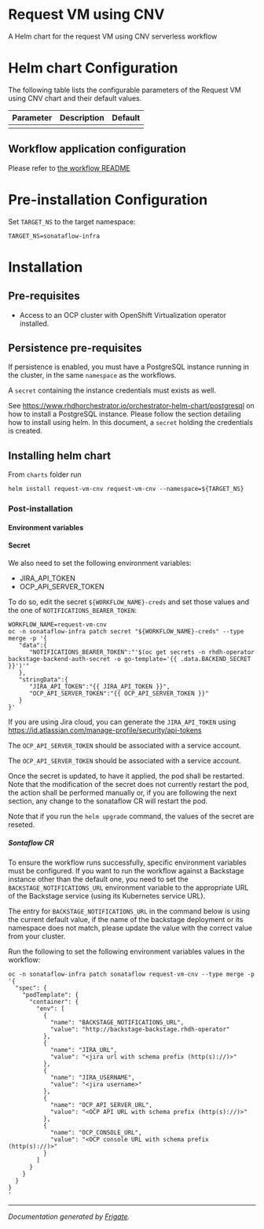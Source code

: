
Request VM using CNV
===========

A Helm chart for the request VM using CNV serverless workflow


# Helm chart Configuration

The following table lists the configurable parameters of the Request VM using CNV chart and their default values.

| Parameter                | Description             | Default        |
| ------------------------ | ----------------------- | -------------- |
|                          |                         |                |


## Workflow application configuration
Please refer to [the workflow README](https://github.com/rhdhorchestrator/serverless-workflows/blob/v1.3.x/request-vm-cnv/README.md#workflow-application-configuration)

# Pre-installation Configuration
Set `TARGET_NS` to the target namespace:
```console
TARGET_NS=sonataflow-infra
```

# Installation
## Pre-requisites
* Access to an OCP cluster with OpenShift Virtualization operator installed. 

## Persistence pre-requisites
If persistence is enabled, you must have a PostgreSQL instance running in the cluster, in the same `namespace` as the workflows.

A `secret` containing the instance credentials must exists as well. 

See https://www.rhdhorchestrator.io/orchestrator-helm-chart/postgresql on how to install a PostgreSQL instance. Please follow the section detailing how to install using helm. In this document, a `secret` holding the credentials is created.


## Installing helm chart 
From `charts` folder run 
```console
helm install request-vm-cnv request-vm-cnv --namespace=${TARGET_NS}
```

### Post-installation
#### Environment variables
#### Secret

We also need to set the following environment variables:
* JIRA_API_TOKEN
* OCP_API_SERVER_TOKEN

To do so, edit the secret `${WORKFLOW_NAME}-creds` and set those values and the one of `NOTIFICATIONS_BEARER_TOKEN`:
```
WORKFLOW_NAME=request-vm-cnv
oc -n sonataflow-infra patch secret "${WORKFLOW_NAME}-creds" --type merge -p '{
   "data":{
      "NOTIFICATIONS_BEARER_TOKEN":"'$(oc get secrets -n rhdh-operator backstage-backend-auth-secret -o go-template='{{ .data.BACKEND_SECRET  }}')'"
   },
   "stringData":{
      "JIRA_API_TOKEN":"{{ JIRA_API_TOKEN }}",
      "OCP_API_SERVER_TOKEN":"{{ OCP_API_SERVER_TOKEN }}"
   }
}'
```
If you are using Jira cloud, you can generate the `JIRA_API_TOKEN` using https://id.atlassian.com/manage-profile/security/api-tokens 

The `OCP_API_SERVER_TOKEN` should be associated with a service account.

The `OCP_API_SERVER_TOKEN` should be associated with a service account.

Once the secret is updated, to have it applied, the pod shall be restarted. 
Note that the modification of the secret does not currently restart the pod, the action shall be performed manually or, if you are following the next section, any change to the sonataflow CR will restart the pod.

Note that if you run the `helm upgrade` command, the values of the secret are reseted.

##### Sontaflow CR

To ensure the workflow runs successfully, specific environment variables must be configured. If you want to run the workflow against a Backstage instance other than the default one, you need to set the `BACKSTAGE_NOTIFICATIONS_URL` environment variable to the appropriate URL of the Backstage service (using its Kubernetes service URL). 

The entry for `BACKSTAGE_NOTIFICATIONS_URL` in the command below is using the current default value, if the name of the backstage deployment or its namespace does not match, please update the value with the correct value from your cluster.

Run the following to set the following environment variables values in the workflow:
```console
oc -n sonataflow-infra patch sonataflow request-vm-cnv --type merge -p '{
  "spec": {
    "podTemplate": {
      "container": {
        "env": [
          {
            "name": "BACKSTAGE_NOTIFICATIONS_URL",
            "value": "http://backstage-backstage.rhdh-operator"
          },
          {
            "name": "JIRA_URL",
            "value": "<jira url with schema prefix (http(s)://)>"
          },
          {
            "name": "JIRA_USERNAME",
            "value": "<jira username>"
          },
          {
            "name": "OCP_API_SERVER_URL",
            "value": "<OCP API URL with schema prefix (http(s)://)>"
          },
          {
            "name": "OCP_CONSOLE_URL",
            "value": "<OCP console URL with schema prefix (http(s)://)>"
          }
        ]
      }
    }
  }
}
'
```

---
_Documentation generated by [Frigate](https://frigate.readthedocs.io)._

